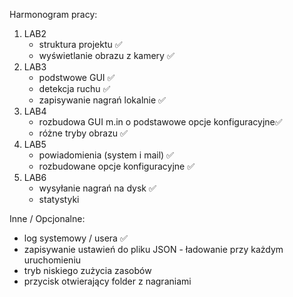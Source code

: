 Harmonogram pracy:

1. LAB2
   - struktura projektu ✅
   - wyświetlanie obrazu z kamery ✅
2. LAB3
   - podstwowe GUI ✅
   - detekcja ruchu ✅
   - zapisywanie nagrań lokalnie ✅
3. LAB4
   - rozbudowa GUI m.in o podstawowe opcje konfiguracyjne✅
   - różne tryby obrazu ✅
4. LAB5
   - powiadomienia (system i mail) ✅
   - rozbudowane opcje konfiguracyjne ✅
5. LAB6
   - wysyłanie nagrań na dysk ✅
   - statystyki

Inne / Opcjonalne:
   - log systemowy / usera ✅
   - zapisywanie ustawień do pliku JSON - ładowanie przy każdym uruchomieniu
   - tryb niskiego zużycia zasobów
   - przycisk otwierający folder z nagraniami
